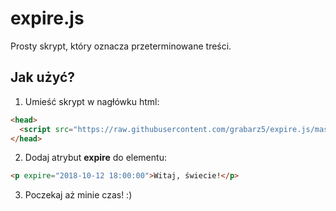 # expire.js
Prosty skrypt, który oznacza przeterminowane treści.

## Jak użyć?

1. Umieść skrypt w nagłówku html:

```html
<head>
  <script src="https://raw.githubusercontent.com/grabarz5/expire.js/master/src/v1/expire.js"></script>
</head>
```

2. Dodaj atrybut **expire** do elementu:

```html
<p expire="2018-10-12 18:00:00">Witaj, świecie!</p>
```

3. Poczekaj aż minie czas! :)
